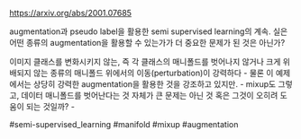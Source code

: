 https://arxiv.org/abs/2001.07685

augmentation과 pseudo label을 활용한 semi supervised learning의 계속. 실은 어떤 종류의 augmentation을 활용할 수 있는가가 더 중요한 문제가 된 것은 아닌가?

이미지 클래스를 변화시키지 않는, 즉 각 클래스의 매니폴드를 벗어나지 않거나 크게 위배되지 않는 종류의 매니폴드 위에서의 이동(perturbation)이 강력하다 - 물론 이 예제에서는 상당히 강력한 augmentation을 활용한 것을 강조하고 있지만. - mixup도 그렇고, 데이터 매니폴드를 벗어난다는 것 자체가 큰 문제는 아닌 것 혹은 그것이 오히려 도움이 되는 것일까? -

#semi-supervised_learning #manifold #mixup #augmentation